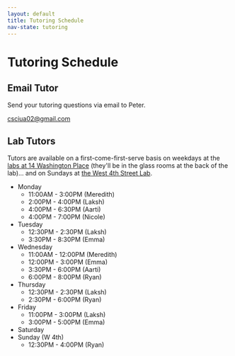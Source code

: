 ```yaml
---
layout: default
title: Tutoring Schedule
nav-state: tutoring
---
```

#  Tutoring Schedule

##  Email Tutor

Send your tutoring questions via email to Peter.

csciua02@gmail.com

##  Lab Tutors

Tutors are available on a first-come-first-serve basis on weekdays at the [labs at 14 Washington Place](http://www.nyu.edu/its/labs/wash/) (they'll be in the glass rooms at the back of the lab)... and on Sundays at [the West 4th Street Lab](http://www.nyu.edu/its/labs/fourth/).

* Monday
	* 11:00AM - 3:00PM (Meredith)
	* 2:00PM - 4:00PM (Laksh)
	* 4:00PM - 6:30PM (Aarti)
	* 4:00PM - 7:00PM (Nicole)
* Tuesday
	* 12:30PM - 2:30PM (Laksh)
	* 3:30PM - 8:30PM (Emma)
* Wednesday
	* 11:00AM - 12:00PM (Meredith)
	* 12:00PM - 3:00PM (Emma)
	* 3:30PM - 6:00PM (Aarti)
	* 6:00PM - 8:00PM (Ryan)
* Thursday
	* 12:30PM - 2:30PM (Laksh)
	* 2:30PM - 6:00PM (Ryan)
* Friday
	* 11:00PM - 3:00PM (Laksh)
	* 3:00PM - 5:00PM (Emma)
* Saturday
* Sunday (W 4th)
	* 12:30PM - 4:00PM (Ryan)

